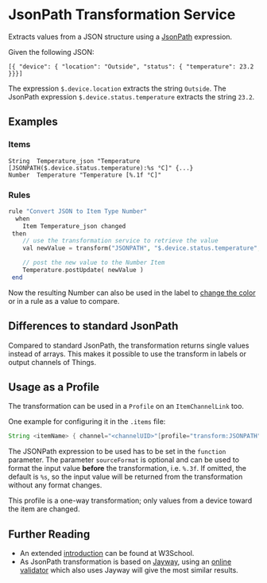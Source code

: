 # JsonPath Transformation Service

Extracts values from a JSON structure using a [JsonPath](https://github.com/jayway/JsonPath#jayway-jsonpath) expression.

Given the following JSON:

```
[{ "device": { "location": "Outside", "status": { "temperature": 23.2 }}}]
```

The expression `$.device.location` extracts the string `Outside`.
The JsonPath expression `$.device.status.temperature` extracts the string `23.2`.

## Examples

### Items

```
String  Temperature_json "Temperature [JSONPATH($.device.status.temperature):%s °C]" {...}
Number  Temperature "Temperature [%.1f °C]"
```

### Rules

```php
rule "Convert JSON to Item Type Number"
  when
    Item Temperature_json changed
 then
    // use the transformation service to retrieve the value
    val newValue = transform("JSONPATH", "$.device.status.temperature", Temperature_json.state.toString)

    // post the new value to the Number Item
    Temperature.postUpdate( newValue )
 end
```

Now the resulting Number can also be used in the label to [change the color](https://docs.openhab.org/configuration/sitemaps.html#label-and-value-colors) or in a rule as a value to compare.


## Differences to standard JsonPath

Compared to standard JsonPath, the transformation returns single values instead of arrays.
This makes it possible to use the transform in labels or output channels of Things.

## Usage as a Profile

The transformation can be used in a `Profile` on an `ItemChannelLink` too.

One example for configuring it in the `.items` file:

```java
String <itemName> { channel="<channelUID>"[profile="transform:JSONPATH", function="<jsonPath>", sourceFormat="<valueFormat>"]}
```

The JSONPath expression to be used has to be set in the `function` parameter.
The parameter `sourceFormat` is optional and can be used to format the input value **before** the transformation, i.e. `%.3f`.
If omitted, the default is `%s`, so the input value will be returned from the transformation without any format changes.

This profile is a one-way transformation; only values from a device toward the item are changed.

## Further Reading

* An extended [introduction](https://www.w3schools.com/js/js_json_intro.asp) can be found at W3School.
* As JsonPath transformation is based on [Jayway](https://github.com/json-path/JsonPath), using an [online validator](https://jsonpath.herokuapp.com/) which also uses Jayway will give the most similar results. 
